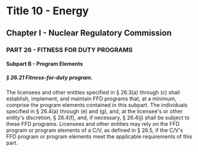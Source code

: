 
# Title 10 - Energy
## Chapter I - Nuclear Regulatory Commission
### PART 26 - FITNESS FOR DUTY PROGRAMS
#### Subpart B - Program Elements
##### § 26.21 Fitness-for-duty program.

The licensees and other entities specified in § 26.3(a) through (c) shall establish, implement, and maintain FFD programs that, at a minimum, comprise the program elements contained in this subpart. The individuals specified in § 26.4(a) through (e) and (g), and, at the licensee's or other entity's discretion, § 26.4(f), and, if necessary, § 26.4(j) shall be subject to these FFD programs. Licensees and other entities may rely on the FFD program or program elements of a C/V, as defined in § 26.5, if the C/V's FFD program or program elements meet the applicable requirements of this part.
